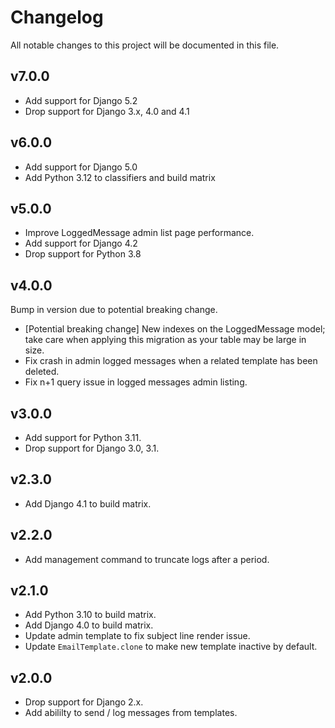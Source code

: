 # Changelog

All notable changes to this project will be documented in this file.

## v7.0.0

* Add support for Django 5.2
* Drop support for Django 3.x, 4.0 and 4.1

## v6.0.0

* Add support for Django 5.0
* Add Python 3.12 to classifiers and build matrix

## v5.0.0

* Improve LoggedMessage admin list page performance.
* Add support for Django 4.2
* Drop support for Python 3.8

## v4.0.0

Bump in version due to potential breaking change.

* [Potential breaking change] New indexes on the LoggedMessage model; take
care when applying this migration as your table may be large in size.
* Fix crash in admin logged messages when a related template has been deleted.
* Fix n+1 query issue in logged messages admin listing.

## v3.0.0

* Add support for Python 3.11.
* Drop support for Django 3.0, 3.1.

## v2.3.0

* Add Django 4.1 to build matrix.

## v2.2.0

* Add management command to truncate logs after a period.

## v2.1.0

* Add Python 3.10 to build matrix.
* Add Django 4.0 to build matrix.
* Update admin template to fix subject line render issue.
* Update `EmailTemplate.clone` to make new template inactive by default.

## v2.0.0

* Drop support for Django 2.x.
* Add abililty to send / log messages from templates.
